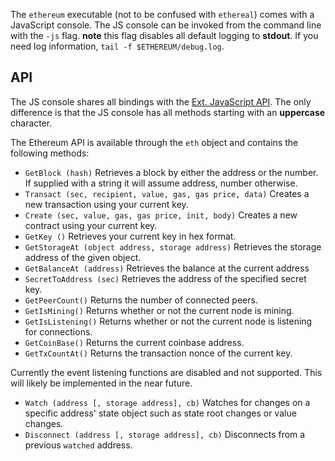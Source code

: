 The `ethereum` executable (not to be confused with `ethereal`) comes with a JavaScript console. The JS console can be invoked from the command line with the `-js` flag. **note** this flag disables all default logging to **stdout**. If you need log information, `tail -f $ETHEREUM/debug.log`.

## API

The JS console shares all bindings with the [Ext. JavaScript API](https://github.com/ethereum/go-ethereum/wiki/PoC-5-JavaScript-API). The only difference is that the JS console has all methods starting with an **uppercase** character.

The Ethereum API is available through the `eth` object and contains the following methods:

* `GetBlock (hash)`
    Retrieves a block by either the address or the number. If supplied with a string it will assume address, number otherwise.
* `Transact (sec, recipient, value, gas, gas price, data)`
    Creates a new transaction using your current key.
* `Create (sec, value, gas, gas price, init, body)`
    Creates a new contract using your current key.
* `GetKey ()`
    Retrieves your current key in hex format.
* `GetStorageAt (object address, storage address)`
    Retrieves the storage address of the given object.
* `GetBalanceAt (address)`
    Retrieves the balance at the current address
* `SecretToAddress (sec)`
    Retrieves the address of the specified secret key.
* `GetPeerCount()` 
    Returns the number of connected peers.
* `GetIsMining()` 
    Returns whether or not the current node is mining.
* `GetIsListening()` 
    Returns whether or not the current node is listening for connections.
* `GetCoinBase()` 
    Returns the current coinbase address.
* `GetTxCountAt()` 
    Returns the transaction nonce of the current key.

Currently the event listening functions are disabled and not supported. This will likely be implemented in the near future.

* `Watch (address [, storage address], cb)`
    Watches for changes on a specific address' state object such as state root changes or value changes.
* `Disconnect (address [, storage address], cb)`
    Disconnects from a previous `watched` address.